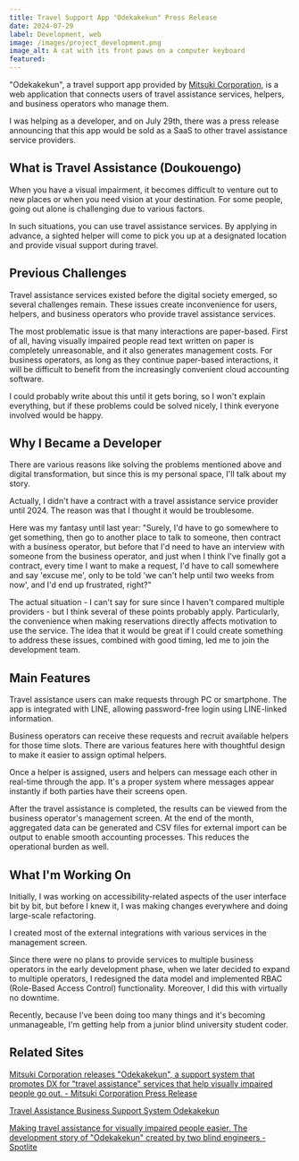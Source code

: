 ```yaml
---
title: Travel Support App "Odekakekun" Press Release
date: 2024-07-29
label: Development, web
image: /images/project_development.png
image_alt: A cat with its front paws on a computer keyboard
featured:
---
```


"Odekakekun", a travel support app provided by [Mitsuki Corporation](https://spot-lite.jp/company/), is a web application that connects users of travel assistance services, helpers, and business operators who manage them.

I was helping as a developer, and on July 29th, there was a press release announcing that this app would be sold as a SaaS to other travel assistance service providers.

## What is Travel Assistance (Doukouengo)

When you have a visual impairment, it becomes difficult to venture out to new places or when you need vision at your destination. For some people, going out alone is challenging due to various factors.

In such situations, you can use travel assistance services. By applying in advance, a sighted helper will come to pick you up at a designated location and provide visual support during travel.

## Previous Challenges

Travel assistance services existed before the digital society emerged, so several challenges remain. These issues create inconvenience for users, helpers, and business operators who provide travel assistance services.

The most problematic issue is that many interactions are paper-based. First of all, having visually impaired people read text written on paper is completely unreasonable, and it also generates management costs. For business operators, as long as they continue paper-based interactions, it will be difficult to benefit from the increasingly convenient cloud accounting software.

I could probably write about this until it gets boring, so I won't explain everything, but if these problems could be solved nicely, I think everyone involved would be happy.

## Why I Became a Developer

There are various reasons like solving the problems mentioned above and digital transformation, but since this is my personal space, I'll talk about my story.

Actually, I didn't have a contract with a travel assistance service provider until 2024. The reason was that I thought it would be troublesome.

Here was my fantasy until last year: "Surely, I'd have to go somewhere to get something, then go to another place to talk to someone, then contract with a business operator, but before that I'd need to have an interview with someone from the business operator, and just when I think I've finally got a contract, every time I want to make a request, I'd have to call somewhere and say 'excuse me', only to be told 'we can't help until two weeks from now', and I'd end up frustrated, right?"

The actual situation - I can't say for sure since I haven't compared multiple providers - but I think several of these points probably apply. Particularly, the convenience when making reservations directly affects motivation to use the service. The idea that it would be great if I could create something to address these issues, combined with good timing, led me to join the development team.

## Main Features

Travel assistance users can make requests through PC or smartphone. The app is integrated with LINE, allowing password-free login using LINE-linked information.

Business operators can receive these requests and recruit available helpers for those time slots. There are various features here with thoughtful design to make it easier to assign optimal helpers.

Once a helper is assigned, users and helpers can message each other in real-time through the app. It's a proper system where messages appear instantly if both parties have their screens open.

After the travel assistance is completed, the results can be viewed from the business operator's management screen. At the end of the month, aggregated data can be generated and CSV files for external import can be output to enable smooth accounting processes. This reduces the operational burden as well.

## What I'm Working On

Initially, I was working on accessibility-related aspects of the user interface bit by bit, but before I knew it, I was making changes everywhere and doing large-scale refactoring.

I created most of the external integrations with various services in the management screen.

Since there were no plans to provide services to multiple business operators in the early development phase, when we later decided to expand to multiple operators, I redesigned the data model and implemented RBAC (Role-Based Access Control) functionality. Moreover, I did this with virtually no downtime.

Recently, because I've been doing too many things and it's becoming unmanageable, I'm getting help from a junior blind university student coder.

## Related Sites

[Mitsuki Corporation releases "Odekakekun", a support system that promotes DX for "travel assistance" services that help visually impaired people go out. - Mitsuki Corporation Press Release](https://prtimes.jp/main/html/rd/p/000000002.000085594.html)

[Travel Assistance Business Support System Odekakekun](https://spot-lite.jp/odekakekun/)

[Making travel assistance for visually impaired people easier. The development story of "Odekakekun" created by two blind engineers - Spotlite](https://spot-lite.jp/odekakekun-interview/)